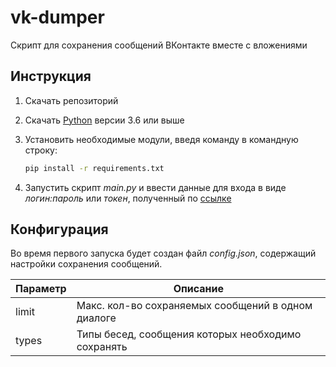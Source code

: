# vk-dumper

Скрипт для сохранения сообщений ВКонтакте вместе с вложениями

## Инструкция

1. Скачать репозиторий

2. Скачать [Python](https://www.python.org/downloads/) версии 3.6 или выше

3. Установить необходимые модули, введя команду в командную строку:
    ```bash
    pip install -r requirements.txt
    ```

4. Запустить скрипт _main.py_ и ввести данные для входа в виде _логин:пароль_ или _токен_, полученный по [ссылке](https://oauth.vk.com/authorize?client_id=2685278&scope=messages,offline&redirect_uri=https://api.vk.com/blank.html&display=page&response_type=token&revoke=1)

## Конфигурация

Во время первого запуска будет создан файл _config.json_, содержащий настройки сохранения сообщений.

| Параметр | Описание|
|----------|---------|
| limit    | Макс. кол-во сохраняемых сообщений в одном диалоге|
| types    | Типы бесед, сообщения которых необходимо сохранять|